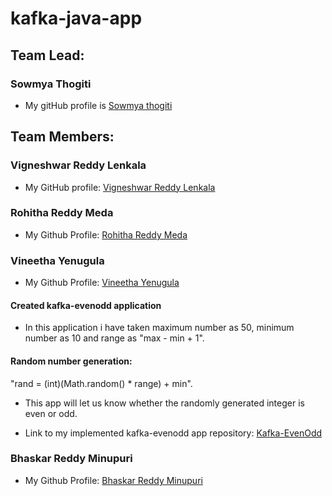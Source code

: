 # kafka-java-app
## Team Lead:
### Sowmya Thogiti

* My gitHub profile is [Sowmya thogiti](https://github.com/sowmyathogiti)

## Team Members:
### Vigneshwar Reddy Lenkala
 
* My GitHub profile: [Vigneshwar Reddy Lenkala](https://github.com/vigneshwar6666) 

### Rohitha Reddy Meda

* My Github Profile: [Rohitha Reddy Meda](https://github.com/Rohitha12)

### Vineetha Yenugula

* My Github Profile: [Vineetha Yenugula](https://github.com/vineetha1996)

#### Created kafka-evenodd application
* In this application i have taken maximum number as 50, minimum number as 10 and range as "max - min + 1".
 #### Random number generation: 
 "rand = (int)(Math.random() * range) + min".
* This app will let us know whether the randomly generated integer is even or odd.

* Link to my implemented kafka-evenodd app repository: [Kafka-EvenOdd](https://github.com/vineetha1996/kafka-evenodd)


### Bhaskar Reddy Minupuri

* My Github Profile: [Bhaskar Reddy Minupuri](https://github.com/Bhaskar2909)
